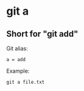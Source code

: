 # git a

## Short for "git add"

Git alias:

```git
a = add
```

Example:

```shell
git a file.txt
```
